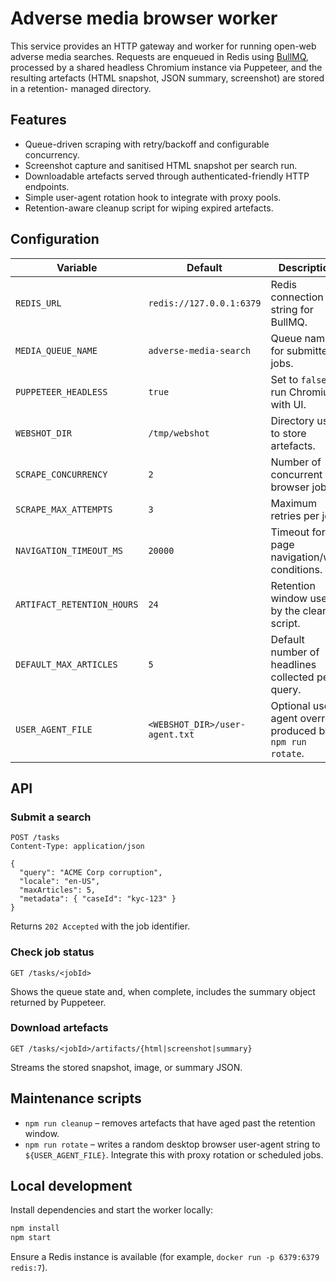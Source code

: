 # Adverse media browser worker

This service provides an HTTP gateway and worker for running open-web adverse media
searches. Requests are enqueued in Redis using [BullMQ](https://docs.bullmq.io/),
processed by a shared headless Chromium instance via Puppeteer, and the resulting
artefacts (HTML snapshot, JSON summary, screenshot) are stored in a retention-
managed directory.

## Features

- Queue-driven scraping with retry/backoff and configurable concurrency.
- Screenshot capture and sanitised HTML snapshot per search run.
- Downloadable artefacts served through authenticated-friendly HTTP endpoints.
- Simple user-agent rotation hook to integrate with proxy pools.
- Retention-aware cleanup script for wiping expired artefacts.

## Configuration

| Variable | Default | Description |
| --- | --- | --- |
| `REDIS_URL` | `redis://127.0.0.1:6379` | Redis connection string for BullMQ. |
| `MEDIA_QUEUE_NAME` | `adverse-media-search` | Queue name for submitted jobs. |
| `PUPPETEER_HEADLESS` | `true` | Set to `false` to run Chromium with UI. |
| `WEBSHOT_DIR` | `/tmp/webshot` | Directory used to store artefacts. |
| `SCRAPE_CONCURRENCY` | `2` | Number of concurrent browser jobs. |
| `SCRAPE_MAX_ATTEMPTS` | `3` | Maximum retries per job. |
| `NAVIGATION_TIMEOUT_MS` | `20000` | Timeout for page navigation/wait conditions. |
| `ARTIFACT_RETENTION_HOURS` | `24` | Retention window used by the cleanup script. |
| `DEFAULT_MAX_ARTICLES` | `5` | Default number of headlines collected per query. |
| `USER_AGENT_FILE` | `<WEBSHOT_DIR>/user-agent.txt` | Optional user-agent override produced by `npm run rotate`. |

## API

### Submit a search

```http
POST /tasks
Content-Type: application/json

{
  "query": "ACME Corp corruption",
  "locale": "en-US",
  "maxArticles": 5,
  "metadata": { "caseId": "kyc-123" }
}
```

Returns `202 Accepted` with the job identifier.

### Check job status

```http
GET /tasks/<jobId>
```

Shows the queue state and, when complete, includes the summary object returned by
Puppeteer.

### Download artefacts

```http
GET /tasks/<jobId>/artifacts/{html|screenshot|summary}
```

Streams the stored snapshot, image, or summary JSON.

## Maintenance scripts

- `npm run cleanup` – removes artefacts that have aged past the retention window.
- `npm run rotate` – writes a random desktop browser user-agent string to
  `${USER_AGENT_FILE}`. Integrate this with proxy rotation or scheduled jobs.

## Local development

Install dependencies and start the worker locally:

```bash
npm install
npm start
```

Ensure a Redis instance is available (for example, `docker run -p 6379:6379 redis:7`).

